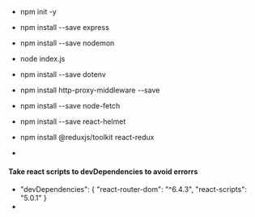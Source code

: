   - npm  init -y
  - npm install --save express
  - npm install --save nodemon
  - node  index.js
  - npm install --save dotenv
  - npm install http-proxy-middleware --save
  
  - npm install --save node-fetch
  - npm install --save react-helmet
  - npm install @reduxjs/toolkit react-redux
  - 
  #### Take react scripts to devDependencies to avoid errorrs
   - "devDependencies": {
    "react-router-dom": "^6.4.3",
    "react-scripts": "5.0.1"
  }
  - 
